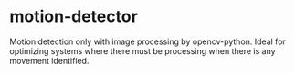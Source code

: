 # motion-detector
Motion detection only with image processing by opencv-python. Ideal for optimizing systems where there must be processing when there is any movement identified.
